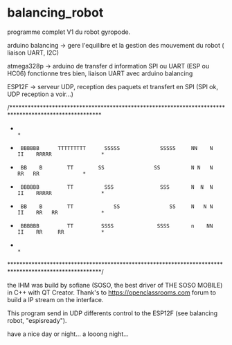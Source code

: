 # balancing_robot

programme complet V1 du robot gyropode.

arduino balancing -> gere l'equilibre et la gestion des mouvement du robot
( liaison UART, I2C)

atmega328p -> arduino de transfer d information SPI ou UART (ESP ou HC06)
fonctionne tres bien, liaison UART avec arduino balancing

ESP12F -> serveur UDP, reception des paquets et transfert en SPI
(SPI ok, UDP reception a voir...)


/******************************************************************************************************
 *                                                                                                    *
 *      BBBBBB      TTTTTTTTT      SSSSS             SSSSS     NN    N     II    RRRRR                *
 *      BB    B        TT        SS                SS          N N   N           RR   RR              *
 *      BBBBBB         TT          SSS               SSS       N  N  N     II    RRRRR                *
 *      BB    B        TT             SS                SS     N   N N     II    RR   RR              * 
 *      BBBBBB         TT         SSSS              SSSS       n    NN     II    RR     RR            *
 *                                                                                                    * 
******************************************************************************************************/


the IHM was build by sofiane (SOSO, the best driver of THE SOSO MOBILE) in C++ with QT Creator.
Thank's to https://openclassrooms.com forum to build a IP stream on the interface.

This program send in UDP differents control to the ESP12F (see balancing robot, "espisready").

have a nice day or night... a looong night...

